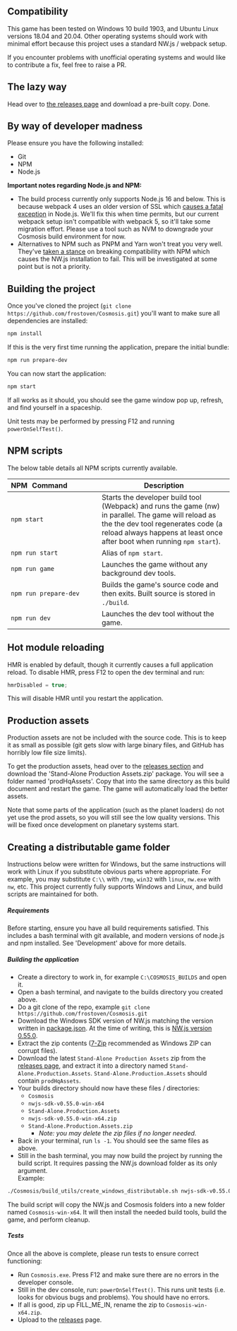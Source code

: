 ## Compatibility

This game has been tested on Windows 10 build 1903, and Ubuntu Linux versions
18.04 and 20.04. Other operating systems should work with minimal effort
because this project uses a standard NW.js / webpack setup.

If you encounter problems with unofficial operating systems and would like to
contribute a fix, feel free to raise a PR.

## The lazy way

Head over to
[the releases page](https://github.com/frostoven/Cosmosis/releases)
and download a pre-built copy. Done.

## By way of developer madness

Please ensure you have the following installed:

* Git
* NPM
* Node.js

**Important notes regarding Node.js and NPM:**

* The build process currently only supports Node.js 16 and below. This is
  because webpack 4 uses an older version of SSL which
  [causes a fatal exception](https://stackoverflow.com/questions/69394632/webpack-build-failing-with-err-ossl-evp-unsupported)
  in Node.js. We'll fix this when time permits, but our current webpack setup
  isn't compatible with webpack 5, so it'll take some migration effort. Please
  use a tool such as NVM to downgrade your Cosmosis build environment for now.
* Alternatives to NPM such as PNPM and Yarn won't treat you very well. They've
  [taken a stance](https://github.com/pnpm/pnpm/issues/2891)
  on breaking compatibility with NPM which causes the NW.js installation to
  fail. This will be investigated at some point but is not a priority.

## Building the project

Once you've cloned the project
(`git clone https://github.com/frostoven/Cosmosis.git`)
you'll want to make sure all dependencies are installed:

```bash
npm install
```

If this is the very first time running the application, prepare the initial
bundle:

```bash
npm run prepare-dev
```

You can now start the application:

```bash
npm start
```

If all works as it should, you should see the game window pop up, refresh, and
find yourself in a spaceship.

Unit tests may be performed by pressing F12 and running `powerOnSelfTest()`.

## NPM scripts

The below table details all NPM scripts currently available.

| NPM Command           | Description                                                                                                                                                                                                          |
|-----------------------|----------------------------------------------------------------------------------------------------------------------------------------------------------------------------------------------------------------------|
| `npm start`           | Starts the developer build tool (Webpack) and runs the game (nw) in parallel. The game will reload as the the dev tool regenerates code (a reload always happens at least once after boot when running `npm start`). |
| `npm run start`       | Alias of `npm start`.                                                                                                                                                                                                |
| `npm run game`        | Launches the game without any background dev tools.                                                                                                                                                                  |
| `npm run prepare-dev` | Builds the game's source code and then exits. Built source is stored in `./build`.                                                                                                                                   |
| `npm run dev`         | Launches the dev tool without the game.                                                                                                                                                                              |

## Hot module reloading

HMR is enabled by default, though it currently causes a full application
reload. To disable HMR, press F12 to open the dev terminal and run:

```javascript
hmrDisabled = true;
```

This will disable HMR until you restart the application.

## Production assets

Production assets are not be included with the source code. This is to keep it
as small as possible (git gets slow with large binary files, and GitHub has
horribly low file size limits).

To get the production assets, head over to the
[releases section](https://github.com/frostoven/Cosmosis/releases) and
download the 'Stand-Alone Production Assets.zip' package. You will see a folder
named 'prodHqAssets'. Copy that into the same directory as this build document
and restart the game. The game will automatically load the better assets.

Note that some parts of the application (such as the planet loaders) do not yet
use the prod assets, so you will still see the low quality versions. This will
be fixed once development on planetary systems start.

## Creating a distributable game folder

Instructions below were written for Windows, but the same instructions will
work with Linux if you substitute obvious parts where appropriate. For example,
you may substitute `C:\\` with `/tmp`, `win32` with `linux`, `nw.exe` with
`nw`, etc. This project currently fully supports Windows and Linux, and build
scripts are maintained for both.

##### Requirements

Before starting, ensure you have all build requirements satisfied. This
includes a bash terminal with git available, and modern versions of node.js and
npm installed. See 'Development' above for more details.

##### Building the application

* Create a directory to work in, for example `C:\COSMOSIS_BUILDS` and open it.
* Open a bash terminal, and navigate to the builds directory you created above.
* Do a git clone of the repo, example `git clone https://github.com/frostoven/Cosmosis.git`
* Download the Windows SDK version of NW.js matching the version written in
  [package.json](package.json). At the time of writing, this is
  [NW.js version 0.55.0](https://nwjs.io/blog/v0.55.0/).
* Extract the zip contents ([7-Zip](https://www.7-zip.org/download.html) recommended as Windows ZIP can corrupt files).
* Download the latest `Stand-Alone Production Assets` zip from the [releases page](https://github.com/frostoven/Cosmosis/releases),
  and extract it into a directory named `Stand-Alone.Production.Assets`. `Stand-Alone.Production.Assets` should contain `prodHqAssets`.
* Your builds directory should now have these files / directories:
    * `Cosmosis`
    * `nwjs-sdk-v0.55.0-win-x64`
    * `Stand-Alone.Production.Assets`
    * `nwjs-sdk-v0.55.0-win-x64.zip`
    * `Stand-Alone.Production.Assets.zip`
        * _Note: you may delete the zip files if no longer needed._
* Back in your terminal, run `ls -1`. You should see the same files as above.
* Still in the bash terminal, you may now build the project by running the
  build script. It requires passing the NW.js download folder as its only argument.<br>
  Example:

```bash
./Cosmosis/build_utils/create_windows_distributable.sh nwjs-sdk-v0.55.0-win-x64/nwjs-sdk-v0.55.0-win-x64
```

The build script will copy the NW.js and Cosmosis folders into a new folder
named `Cosmosis-win-x64`. It will then install the needed build tools, build
the game, and perform cleanup.

##### Tests

Once all the above is complete, please run tests to ensure correct functioning:

* Run `Cosmosis.exe`. Press F12 and make sure there are no errors in the
  developer console.
* Still in the dev console, run: `powerOnSelfTest()`. This runs unit tests
  (i.e. looks for obvious bugs and problems). You should have no errors.
* If all is good, zip up FILL_ME_IN, rename the zip to `Cosmosis-win-x64.zip`.
* Upload to the [releases](https://github.com/frostoven/Cosmosis/releases)
  page.
